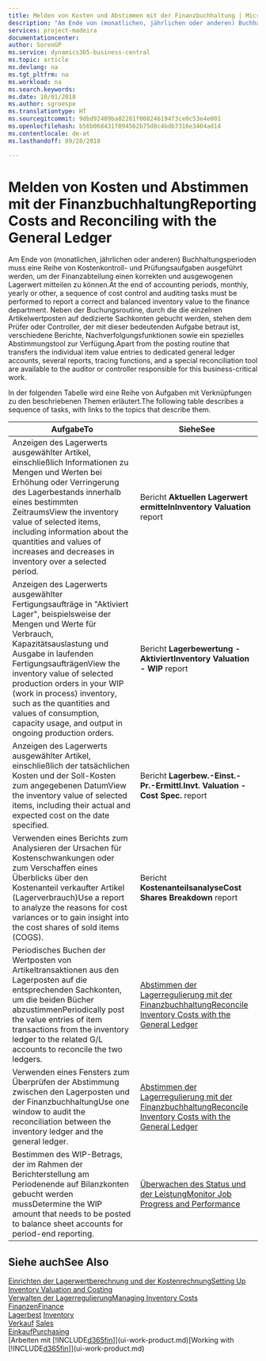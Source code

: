 ```yaml
---
title: Melden von Kosten und Abstimmen mit der Finanzbuchhaltung | Microsoft Docs
description: "Am Ende von (monatlichen, jährlichen oder anderen) Buchhaltungsperioden muss eine Reihe von Kostenkontroll- und Prüfungsaufgaben ausgeführt werden, um der Finanzabteilung einen korrekten und ausgewogenen Lagerwert mitteilen zu können. Neben der Buchungsroutine, durch die die einzelnen Artikelwertposten auf dedizierte Sachkonten gebucht werden, stehen dem Prüfer oder Controller, der mit dieser bedeutenden Aufgabe betraut ist, verschiedene Berichte, Nachverfolgungsfunktionen sowie ein spezielles Abstimmungstool zur Verfügung."
services: project-madeira
documentationcenter: 
author: SorenGP
ms.service: dynamics365-business-central
ms.topic: article
ms.devlang: na
ms.tgt_pltfrm: na
ms.workload: na
ms.search.keywords: 
ms.date: 10/01/2018
ms.author: sgroespe
ms.translationtype: HT
ms.sourcegitcommit: 9dbd92409ba02281f008246194f3ce0c53e4e001
ms.openlocfilehash: b56b068431f094562b75d8c4bdb7316e3404ad14
ms.contentlocale: de-at
ms.lasthandoff: 09/28/2018

---
```

# <a name="reporting-costs-and-reconciling-with-the-general-ledger"></a><span data-ttu-id="14840-104">Melden von Kosten und Abstimmen mit der Finanzbuchhaltung</span><span class="sxs-lookup"><span data-stu-id="14840-104">Reporting Costs and Reconciling with the General Ledger</span></span>
<span data-ttu-id="14840-105">Am Ende von (monatlichen, jährlichen oder anderen) Buchhaltungsperioden muss eine Reihe von Kostenkontroll- und Prüfungsaufgaben ausgeführt werden, um der Finanzabteilung einen korrekten und ausgewogenen Lagerwert mitteilen zu können.</span><span class="sxs-lookup"><span data-stu-id="14840-105">At the end of accounting periods, monthly, yearly or other, a sequence of cost control and auditing tasks must be performed to report a correct and balanced inventory value to the finance department.</span></span> <span data-ttu-id="14840-106">Neben der Buchungsroutine, durch die die einzelnen Artikelwertposten auf dedizierte Sachkonten gebucht werden, stehen dem Prüfer oder Controller, der mit dieser bedeutenden Aufgabe betraut ist, verschiedene Berichte, Nachverfolgungsfunktionen sowie ein spezielles Abstimmungstool zur Verfügung.</span><span class="sxs-lookup"><span data-stu-id="14840-106">Apart from the posting routine that transfers the individual item value entries to dedicated general ledger accounts, several reports, tracing functions, and a special reconciliation tool are available to the auditor or controller responsible for this business-critical work.</span></span>  

 <span data-ttu-id="14840-107">In der folgenden Tabelle wird eine Reihe von Aufgaben mit Verknüpfungen zu den beschriebenen Themen erläutert.</span><span class="sxs-lookup"><span data-stu-id="14840-107">The following table describes a sequence of tasks, with links to the topics that describe them.</span></span>   

|<span data-ttu-id="14840-108">**Aufgabe**</span><span class="sxs-lookup"><span data-stu-id="14840-108">**To**</span></span>|<span data-ttu-id="14840-109">**Siehe**</span><span class="sxs-lookup"><span data-stu-id="14840-109">**See**</span></span>|  
|------------|-------------|  
|<span data-ttu-id="14840-110">Anzeigen des Lagerwerts ausgewählter Artikel, einschließlich Informationen zu Mengen und Werten bei Erhöhung oder Verringerung des Lagerbestands innerhalb eines bestimmten Zeitraums</span><span class="sxs-lookup"><span data-stu-id="14840-110">View the inventory value of selected items, including information about the quantities and values of increases and decreases in inventory over a selected period.</span></span>|<span data-ttu-id="14840-111">Bericht **Aktuellen Lagerwert ermitteln**</span><span class="sxs-lookup"><span data-stu-id="14840-111">**Inventory Valuation** report</span></span>|  
|<span data-ttu-id="14840-112">Anzeigen des Lagerwerts ausgewählter Fertigungsaufträge in "Aktiviert Lager", beispielsweise der Mengen und Werte für Verbrauch, Kapazitätsauslastung und Ausgabe in laufenden Fertigungsaufträgen</span><span class="sxs-lookup"><span data-stu-id="14840-112">View the inventory value of selected production orders in your WIP (work in process) inventory, such as the quantities and values of consumption, capacity usage, and output in ongoing production orders.</span></span>|<span data-ttu-id="14840-113">Bericht **Lagerbewertung - Aktiviert**</span><span class="sxs-lookup"><span data-stu-id="14840-113">**Inventory Valuation - WIP** report</span></span>|  
|<span data-ttu-id="14840-114">Anzeigen des Lagerwerts ausgewählter Artikel, einschließlich der tatsächlichen Kosten und der Soll-Kosten zum angegebenen Datum</span><span class="sxs-lookup"><span data-stu-id="14840-114">View the inventory value of selected items, including their actual and expected cost on the date specified.</span></span>|<span data-ttu-id="14840-115">Bericht **Lagerbew.-Einst.-Pr.-Ermittl.**</span><span class="sxs-lookup"><span data-stu-id="14840-115">**Invt. Valuation - Cost Spec.** report</span></span>|  
|<span data-ttu-id="14840-116">Verwenden eines Berichts zum Analysieren der Ursachen für Kostenschwankungen oder zum Verschaffen eines Überblicks über den Kostenanteil verkaufter Artikel (Lagerverbrauch)</span><span class="sxs-lookup"><span data-stu-id="14840-116">Use a report to analyze the reasons for cost variances or to gain insight into the cost shares of sold items (COGS).</span></span>|<span data-ttu-id="14840-117">Bericht **Kostenanteilsanalyse**</span><span class="sxs-lookup"><span data-stu-id="14840-117">**Cost Shares Breakdown** report</span></span>|  
|<span data-ttu-id="14840-118">Periodisches Buchen der Wertposten von Artikeltransaktionen aus den Lagerposten auf die entsprechenden Sachkonten, um die beiden Bücher abzustimmen</span><span class="sxs-lookup"><span data-stu-id="14840-118">Periodically post the value entries of item transactions from the inventory ledger to the related G/L accounts to reconcile the two ledgers.</span></span>|[<span data-ttu-id="14840-119">Abstimmen der Lagerregulierung mit der Finanzbuchhaltung</span><span class="sxs-lookup"><span data-stu-id="14840-119">Reconcile Inventory Costs with the General Ledger</span></span>](finance-how-to-post-inventory-costs-to-the-general-ledger.md)|  
|<span data-ttu-id="14840-120">Verwenden eines Fensters zum Überprüfen der Abstimmung zwischen den Lagerposten und der Finanzbuchhaltung</span><span class="sxs-lookup"><span data-stu-id="14840-120">Use one window to audit the reconciliation between the inventory ledger and the general ledger.</span></span>|[<span data-ttu-id="14840-121">Abstimmen der Lagerregulierung mit der Finanzbuchhaltung</span><span class="sxs-lookup"><span data-stu-id="14840-121">Reconcile Inventory Costs with the General Ledger</span></span>](finance-how-to-post-inventory-costs-to-the-general-ledger.md)|  
|<span data-ttu-id="14840-122">Bestimmen des WIP-Betrags, der im Rahmen der Berichterstellung am Periodenende auf Bilanzkonten gebucht werden muss</span><span class="sxs-lookup"><span data-stu-id="14840-122">Determine the WIP amount that needs to be posted to balance sheet accounts for period-end reporting.</span></span>|[<span data-ttu-id="14840-123">Überwachen des Status und der Leistung</span><span class="sxs-lookup"><span data-stu-id="14840-123">Monitor Job Progress and Performance</span></span>](projects-how-monitor-progress-performance.md)|

## <a name="see-also"></a><span data-ttu-id="14840-124">Siehe auch</span><span class="sxs-lookup"><span data-stu-id="14840-124">See Also</span></span>  
[<span data-ttu-id="14840-125">Einrichten der Lagerwertberechnung und der Kostenrechnung</span><span class="sxs-lookup"><span data-stu-id="14840-125">Setting Up Inventory Valuation and Costing</span></span>](finance-set-up-inventory-valuation-and-costing.md)  
[<span data-ttu-id="14840-126">Verwalten der Lagerregulierung</span><span class="sxs-lookup"><span data-stu-id="14840-126">Managing Inventory Costs</span></span>](finance-manage-inventory-costs.md)  
[<span data-ttu-id="14840-127">Finanzen</span><span class="sxs-lookup"><span data-stu-id="14840-127">Finance</span></span>](finance.md)  
<span data-ttu-id="14840-128">[Lagerbest](inventory-manage-inventory.md) </span><span class="sxs-lookup"><span data-stu-id="14840-128">[Inventory](inventory-manage-inventory.md) </span></span>  
<span data-ttu-id="14840-129">[Verkauf](sales-manage-sales.md) </span><span class="sxs-lookup"><span data-stu-id="14840-129">[Sales](sales-manage-sales.md) </span></span>  
[<span data-ttu-id="14840-130">Einkauf</span><span class="sxs-lookup"><span data-stu-id="14840-130">Purchasing</span></span>](purchasing-manage-purchasing.md)  
<span data-ttu-id="14840-131">[Arbeiten mit [!INCLUDE[d365fin](includes/d365fin_md.md)]](ui-work-product.md)</span><span class="sxs-lookup"><span data-stu-id="14840-131">[Working with [!INCLUDE[d365fin](includes/d365fin_md.md)]](ui-work-product.md)</span></span>

